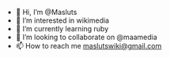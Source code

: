 - 👋 Hi, I’m @Masluts
- 👀 I’m interested in wikimedia
- 🌱 I’m currently learning ruby
- 💞️ I’m looking to collaborate on @maamedia
- 📫 How to reach me maslutswiki@gmail.com

<!---
Masluts/Masluts is a ✨ special ✨ repository because its `README.md` (this file) appears on your GitHub profile.
You can click the Preview link to take a look at your changes.
--->
